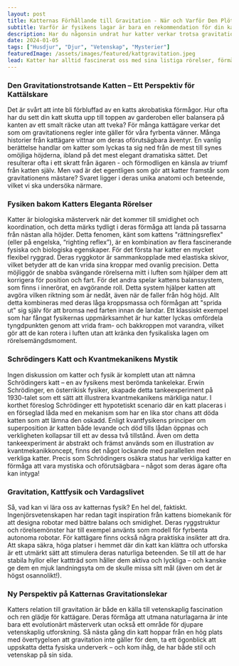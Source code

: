 ```yaml
---
layout: post
title: Katternas Förhållande till Gravitation - När och Varför Den Plötsligt Inte Gäller
subtitle: Varför är fysikens lagar är bara en rekommendation för din katt?
description: Har du någonsin undrat hur katter verkar trotsa gravitationens lagar? Från eleganta hopp till omöjliga landningar är deras fysik nästan som magi. I detta inlägg utforskar vi kattens unika relation till tyngdlagen och varför de ibland verkar ignorera den helt.
date: 2024-01-05
tags: ["Husdjur", "Djur", "Vetenskap", "Mysterier"]
featuredImage: /assets/images/featured/kattgravitation.jpeg
lead: Katter har alltid fascinerat oss med sina listiga rörelser, förmågan att vrida sig i luften och deras nästan övernaturliga sätt att alltid landa på tassarna. Men vad ligger egentligen bakom deras till synes gravitationsutmanande prestationer? För både kattälskare och fysikentusiaster erbjuder detta ämne fascinerande insikter om djurens beteende och de fysiska lagarna som styr vår värld. I det här inlägget tittar vi närmare på katternas unika förhållande till gravitation, både ur ett vetenskapligt och praktiskt perspektiv, och hur detta påverkar både våra kattvänner och vår förståelse av fysik.
---
```


### Den Gravitationstrotsande Katten – Ett Perspektiv för Kattälskare

Det är svårt att inte bli förbluffad av en katts akrobatiska förmågor. Hur ofta har du sett din katt skutta upp till toppen av garderoben eller balansera på kanten av ett smalt räcke utan att tveka? För många kattägare verkar det som om gravitationens regler inte gäller för våra fyrbenta vänner. Många historier från kattägare vittnar om deras oförutsägbara äventyr. En vanlig berättelse handlar om katter som lyckas ta sig ned från de mest till synes omöjliga höjderna, ibland på det mest elegant dramatiska sättet. Det resulterar ofta i ett skratt från ägaren - och förmodligen en känsla av triumf från katten själv. Men vad är det egentligen som gör att katter framstår som gravitationens mästare? Svaret ligger i deras unika anatomi och beteende, vilket vi ska undersöka närmare.

### Fysiken bakom Katters Eleganta Rörelser

Katter är biologiska mästerverk när det kommer till smidighet och koordination, och detta märks tydligt i deras förmåga att landa på tassarna från nästan alla höjder. Detta fenomen, känt som kattens "rättningsreflex" (eller på engelska, “righting reflex”), är en kombination av flera fascinerande fysiska och biologiska egenskaper. För det första har katter en mycket flexibel ryggrad. Deras ryggkotor är sammankopplade med elastiska skivor, vilket betyder att de kan vrida sina kroppar med ovanlig precision. Detta möjliggör de snabba svängande rörelserna mitt i luften som hjälper dem att korrigera för position och fart. För det andra spelar kattens balanssystem, som finns i innerörat, en avgörande roll. Detta system hjälper katten att avgöra vilken riktning som är nedåt, även när de faller från hög höjd. Allt detta kombineras med deras låga kroppsmassa och förmågan att "sprida ut" sig själv för att bromsa ned farten innan de landar. Ett klassiskt exempel som har fångat fysikernas uppmärksamhet är hur katter lyckas omfördela tyngdpunkten genom att vrida fram- och bakkroppen mot varandra, vilket gör att de kan rotera i luften utan att kränka den fysikaliska lagen om rörelsemängdsmoment.

### Schrödingers Katt och Kvantmekanikens Mystik

Ingen diskussion om katter och fysik är komplett utan att nämna Schrödingers katt – en av fysikens mest berömda tankelekar. Erwin Schrödinger, en österrikisk fysiker, skapade detta tankeexperiment på 1930-talet som ett sätt att illustrera kvantmekanikens märkliga natur. I korthet föreslog Schrödinger ett hypotetiskt scenario där en katt placeras i en förseglad låda med en mekanism som har en lika stor chans att döda katten som att lämna den oskadd. Enligt kvantfysikens principer om superposition är katten både levande och död tills lådan öppnas och verkligheten kollapsar till ett av dessa två tillstånd. Även om detta tankeexperiment är abstrakt och främst används som en illustration av kvantmekanikkoncept, finns det något lockande med parallellen med verkliga katter. Precis som Schrödingers osäkra status har verkliga katter en förmåga att vara mystiska och oförutsägbara – något som deras ägare ofta kan intyga!

### Gravitation, Kattfysik och Vardagslivet

Så, vad kan vi lära oss av katternas fysik? En hel del, faktiskt. Ingenjörsvetenskapen har redan tagit inspiration från kattens biomekanik för att designa robotar med bättre balans och smidighet. Deras ryggstruktur och rörelsemönster har till exempel använts som modell för fyrbenta autonoma robotar. För kattägare finns också några praktiska insikter att dra. Att skapa säkra, höga platser i hemmet där din katt kan klättra och utforska är ett utmärkt sätt att stimulera deras naturliga beteenden. Se till att de har stabila hyllor eller kattträd som håller dem aktiva och lyckliga – och kanske ge dem en mjuk landningsyta om de skulle missa sitt mål (även om det är högst osannolikt!).

### Ny Perspektiv på Katternas Gravitationslekar

Katters relation till gravitation är både en källa till vetenskaplig fascination och ren glädje för kattägare. Deras förmåga att utmana naturlagarna är inte bara ett evolutionärt mästerverk utan också ett område för djupare vetenskaplig utforskning. Så nästa gång din katt hoppar från en hög plats med övertygelsen att gravitation inte gäller för dem, ta ett ögonblick att uppskatta detta fysiska underverk – och kom ihåg, de har både stil och vetenskap på sin sida.
